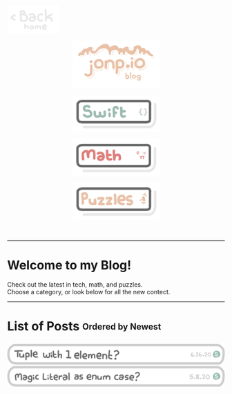 <p align="left">
  <a href="https://jonnygamer.github.io">
    <img alt="Back Home" src="/Images/Backhome.jpg" width="120">
  </a>
</p>

<p align="center">
  <img alt="Awesome" src="/Images/jonpioblog.jpg" width="200">
</p>

<p align="center">
  <a href="https://jonnygamer.github.io/swift">
    <img alt="Swift" src="/Images/Swift.jpg" width="200">
  </a>
</p>


<p align="center"> <img src="/Images/Math.jpg"  width="200"> </p>

<p align="center"> <img src="/Images/Puzzles.jpg"  width="200"> </p>

<br>

---

# Welcome to my Blog!
Check out the latest in tech, math, and puzzles.<br>
Choose a category, or look below for all the new contect.

---
# List of Posts <sub><sup>Ordered by Newest</sup></sub>


<a href="https://jonnygamer.github.io/swift/Test">
  <img alt="Back" src="/Images/swift/TupleWithOneElement.png" width="600">
</a>

<a href="https://jonnygamer.github.io/swift/MagicFile">
  <img alt="Back" src="/Images/swift/MagicLiteralAsEnumCase.png" width="600">
</a>
